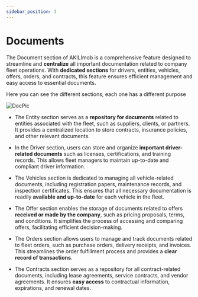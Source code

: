 ```yaml
---
sidebar_position: 3
---
```


# Documents

The Document section of AKILImob is a comprehensive feature designed to streamline and **centralize** all important documentation related to company fleet operations. With **dedicated sections** for drivers, entities, vehicles, offers, orders, and contracts, this feature ensures efficient management and easy access to essential documents.

<p>Here you can see the different sections, each one has a different purpose</p>

![DocPic](/img/documts.png)

- The Entity section serves as a **repository for documents** related to entities associated with the fleet, such as suppliers, clients, or partners. It provides a centralized location to store contracts, insurance policies, and other relevant documents.

- In the Driver section, users can store and organize **important driver-related documents** such as licenses, certifications, and training records. This allows fleet managers to maintain up-to-date and compliant driver information.

- The Vehicles section is dedicated to managing all vehicle-related documents, including registration papers, maintenance records, and inspection certificates. This ensures that all necessary documentation is readily **available and up-to-date** for each vehicle in the fleet.

- The Offer section enables the storage of documents related to offers **received or made by the company**, such as pricing proposals, terms, and conditions. It simplifies the process of accessing and comparing offers, facilitating efficient decision-making.

- The Orders section allows users to manage and track documents related to fleet orders, such as purchase orders, delivery receipts, and invoices. This streamlines the order fulfillment process and provides a **clear record of transactions**.

- The Contracts section serves as a repository for all contract-related documents, including lease agreements, service contracts, and vendor agreements. It ensures **easy access** to contractual information, expirations, and renewal dates.




